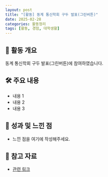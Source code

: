 ```yaml
---
layout: post
title: "[활동] 동계 통신학회 구두 발표(그린버튼)"
date: 2025-02-28
categories: 활동정리
tags: [활동, 경험, 대학생활]
---
```


## 📌 활동 개요
동계 통신학회 구두 발표(그린버튼)에 참여하였습니다.

## 🛠 주요 내용
- 내용 1
- 내용 2
- 내용 3

## 🎯 성과 및 느낀 점
- 느낀 점을 여기에 작성해주세요.

## 🔗 참고 자료
- [관련 링크](#)
